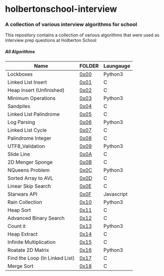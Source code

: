 # holbertonschool-interview
###  A collection of various interview algorithms for school

This repository contains a collection of various algorithms that were used as interview prep questions at Holberton School

##### All Algorithms

| Name | FOLDER |Laungauge |
| ------ | ------ | ----- |
| Lockboxes | [0x00](https://github.com/eNobreg/holbertonschool-interview/tree/master/0x00-lockboxes) | Python3
| Linked List Insert | [0x01](https://github.com/eNobreg/holbertonschool-interview/tree/master/0x01-insert_in_sorted_linked_list) | C
| Heap Insert (Unfinished) | [0x02](https://github.com/eNobreg/holbertonschool-interview/tree/master/0x02-heap_insert) | C
| Minimum Operations | [0x03](https://github.com/eNobreg/holbertonschool-interview/commit/d579d50813fb24528060c63bee4aec52b6237019) | Python3
| Sandpiles | [0x04](https://github.com/eNobreg/holbertonschool-interview/tree/master/0x04-sandpiles) | C
| Linked List Palindrome | [0x05](https://github.com/eNobreg/holbertonschool-interview/tree/master/0x05-linked_list_palindrome) | C
| Log Parsing | [0x06](https://github.com/eNobreg/holbertonschool-interview/tree/master/0x06-log_parsing) | Python3
| Linked List Cycle | [0x07](https://github.com/eNobreg/holbertonschool-interview/tree/master/0x07-linked_list_cycle) | C
| Palindrome Integer | [0x08](https://github.com/eNobreg/holbertonschool-interview/tree/master/0x08-palindrome_integer) | C
| UTF8_Validation | [0x09](https://github.com/eNobreg/holbertonschool-interview/tree/master/0x09-utf8_validation) | Python3
| Slide Line | [0x0A](https://github.com/eNobreg/holbertonschool-interview/tree/master/0x0A-slide_line) | C
| 2D Menger Sponge | [0x0B](https://github.com/eNobreg/holbertonschool-interview/tree/master/0x0B-menger) | C
| NQueens Problem | [0x0C](https://github.com/eNobreg/holbertonschool-interview/tree/master/0x0C-nqueens) | Python3
| Sorted Array to AVL | [0x0D](https://github.com/eNobreg/holbertonschool-interview/tree/master/0x0D-sorted_array_to_avl) | C
| Linear Skip Search | [0x0E](https://github.com/eNobreg/holbertonschool-interview/tree/master/0x0E-linear_skip) | C
| Starwars API | [0x0F](https://github.com/eNobreg/holbertonschool-interview/tree/master/0x0F-starwars_api) | Javascript
| Rain Collection | [0x10](https://github.com/eNobreg/holbertonschool-interview/tree/master/0x10-rain) | Python3
| Heap Sort | [0x11](https://github.com/eNobreg/holbertonschool-interview/tree/master/0x11-heap_sort) | C
| Advanced Binary Search | [0x12](https://github.com/eNobreg/holbertonschool-interview/tree/master/0x12-advanced_binary_search) | C
| Count it | [0x13](https://github.com/eNobreg/holbertonschool-interview/tree/master/0x13-count_it) | Python3
| Heap Extract | [0x14](https://github.com/eNobreg/holbertonschool-interview/tree/master/0x14-heap_extract) | C
| Infinite Multiplication | [0x15](https://github.com/eNobreg/holbertonschool-interview/tree/master/0x15-infinite_multiplication) | C
| Roatate 2D Matrix | [0x16](https://github.com/eNobreg/holbertonschool-interview/tree/master/0x16-rotate_2d_matrix) | Python3
| Find the Loop (In Linked List) | [0x17](https://github.com/eNobreg/holbertonschool-interview/tree/master/0x17-find_the_loop) | C
| Merge Sort | [0x18](https://github.com/eNobreg/holbertonschool-interview/tree/master/0x18-merge_sort) | C


